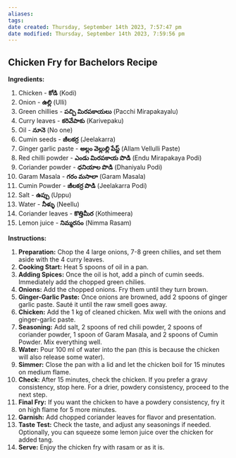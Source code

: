 ```yaml
---
aliases: 
tags: 
date created: Thursday, September 14th 2023, 7:57:47 pm
date modified: Thursday, September 14th 2023, 7:59:56 pm
---
```


## Chicken Fry for Bachelors Recipe

**Ingredients:**
1. Chicken - **కోడి** (Kodi)
2. Onion - **ఉల్లి** (Ulli)
3. Green chillies - **పచ్చి మిరపకాయలు** (Pacchi Mirapakayalu)
4. Curry leaves - **కరివేపాకు** (Karivepaku)
5. Oil - **నూనె** (No one)
6. Cumin seeds - **జీలకర్ర** (Jeelakarra)
7. Ginger garlic paste - **అల్లం వెల్లుల్లి పేస్ట్** (Allam Vellulli Paste)
8. Red chilli powder - **ఎండు మిరపకాయ పొడి** (Endu Mirapakaya Podi)
9. Coriander powder - **ధనియాల పొడి** (Dhaniyalu Podi)
10. Garam Masala - **గరం మసాలా** (Garam Masala)
11. Cumin Powder - **జీలకర్ర పొడి** (Jeelakarra Podi)
12. Salt - **ఉప్పు** (Uppu)
13. Water - **నీళ్ళు** (Neellu)
14. Coriander leaves - **కొత్తిమీర** (Kothimeera)
15. Lemon juice - **నిమ్మరసం** (Nimma Rasam)

**Instructions:**

1. **Preparation:** Chop the 4 large onions, 7-8 green chilies, and set them aside with the 4 curry leaves.
2. **Cooking Start:** Heat 5 spoons of oil in a pan.
3. **Adding Spices:** Once the oil is hot, add a pinch of cumin seeds. Immediately add the chopped green chilies.
4. **Onions:** Add the chopped onions. Fry them until they turn brown.
5. **Ginger-Garlic Paste:** Once onions are browned, add 2 spoons of ginger garlic paste. Sauté it until the raw smell goes away.
6. **Chicken:** Add the 1 kg of cleaned chicken. Mix well with the onions and ginger-garlic paste.
7. **Seasoning:** Add salt, 2 spoons of red chili powder, 2 spoons of coriander powder, 1 spoon of Garam Masala, and 2 spoons of Cumin Powder. Mix everything well.
8. **Water:** Pour 100 ml of water into the pan (this is because the chicken will also release some water).
9. **Simmer:** Close the pan with a lid and let the chicken boil for 15 minutes on medium flame.
10. **Check:** After 15 minutes, check the chicken. If you prefer a gravy consistency, stop here. For a drier, powdery consistency, proceed to the next step.
11. **Final Fry:** If you want the chicken to have a powdery consistency, fry it on high flame for 5 more minutes.
12. **Garnish:** Add chopped coriander leaves for flavor and presentation.
13. **Taste Test:** Check the taste, and adjust any seasonings if needed. Optionally, you can squeeze some lemon juice over the chicken for added tang.
14. **Serve:** Enjoy the chicken fry with rasam or as it is. 
